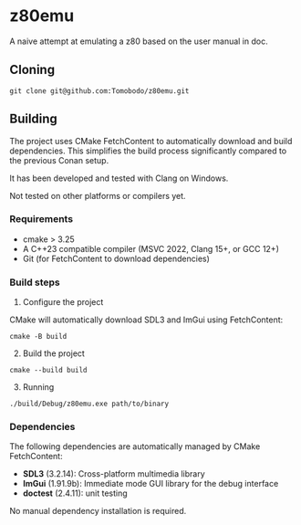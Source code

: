 # z80emu

A naive attempt at emulating a z80 based on the user manual in doc.

## Cloning

```shell
git clone git@github.com:Tomobodo/z80emu.git
```

## Building

The project uses CMake FetchContent to automatically download and build dependencies.
This simplifies the build process significantly compared to the previous Conan setup.

It has been developed and tested with Clang on Windows.

Not tested on other platforms or compilers yet.

### Requirements

- cmake > 3.25
- A C++23 compatible compiler (MSVC 2022, Clang 15+, or GCC 12+)
- Git (for FetchContent to download dependencies)

### Build steps

1. Configure the project

CMake will automatically download SDL3 and ImGui using FetchContent:

```shell
cmake -B build
```

2. Build the project

```shell
cmake --build build
```

3. Running

```shell
./build/Debug/z80emu.exe path/to/binary
```

### Dependencies

The following dependencies are automatically managed by CMake FetchContent:

- **SDL3** (3.2.14): Cross-platform multimedia library
- **ImGui** (1.91.9b): Immediate mode GUI library for the debug interface
- **doctest** (2.4.11): unit testing

No manual dependency installation is required.
